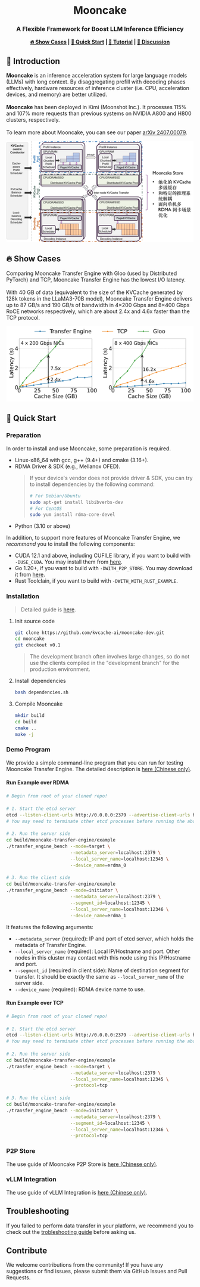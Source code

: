 <div align="center">
<h1>Mooncake</h1>
<h3>A Flexible Framework for Boost LLM Inference Efficiency</h3>
  <strong><a href="#show-cases">🔥 Show Cases</a> | <a href="#quick-start">🚀 Quick Start</a> | <a href="#tutorial">📃 Tutorial</a> | <a href="https://github.com/kvcache-ai/ktransformers/discussions">💬  Discussion </a> </strong>
</div>

<h2 id="intro">🎉 Introduction</h2>

**Mooncake** is an inference acceleration system for large language models (LLMs) with long context. By disaggregating prefill with decoding phases effectively, hardware resources of inference cluster (i.e. CPU, acceleration devices, and memory) are better utilized. 
<br/><br/>
**Mooncake** has been deployed in Kimi (Moonshot Inc.). It processes 115% and 107% more requests than previous systems on NVIDIA A800 and H800 clusters, respectively.
<br/><br/>
To learn more about Mooncake, you can see our paper [arXiv 2407.00079](https://arxiv.org/abs/2407.00079).

![mooncake.png](doc/assets/mooncake.png)

<h2 id="show-cases">🔥 Show Cases</h2>
Comparing Mooncake Transfer Engine with Gloo (used by Distributed PyTorch) and TCP, Mooncake Transfer Engine has the lowest I/O latency.
<br/><br/>
With 40 GB of data (equivalent to the size of the KVCache generated by 128k tokens in the LLaMA3-70B model), Mooncake Transfer Engine delivers up to 87 GB/s and 190 GB/s of bandwidth in 4×200 Gbps and 8×400 Gbps RoCE networks respectively, which are about 2.4x and 4.6x faster than the TCP protocol.

![transfer-engine-performance.png](doc/assets/transfer-engine-performance.png)

<h2 id="quick-start">🚀 Quick Start</h2>

### Preparation
In order to install and use Mooncake, some preparation is required.
- Linux-x86_64 with gcc, g++ (9.4+) and cmake (3.16+).
- RDMA Driver & SDK (e.g., Mellanox OFED).
  > If your device's vendor does not provide driver & SDK, you can try to install dependencies by the following command: 
  > ```bash
  > # For Debian/Ubuntu
  > sudo apt-get install libibverbs-dev
  > # For CentOS
  > sudo yum install rdma-core-devel
  > ```
- Python (3.10 or above)

In addition, to support more features of Mooncake Transfer Engine, we *recommand* you to install the following components:

- CUDA 12.1 and above, including CUFILE library, if you want to build with `-DUSE_CUDA`. You may install them from [here](https://developer.nvidia.com/cuda-downloads). 
- Go 1.20+, if you want to build with `-DWITH_P2P_STORE`. You may download it from [here](https://go.dev/dl/).
- Rust Toolclain, if you want to build with `-DWITH_WITH_RUST_EXAMPLE`.

### Installation
> Detailed guide is [here](doc/en/build.md).
1. Init source code
   ```bash
   git clone https://github.com/kvcache-ai/mooncake-dev.git
   cd mooncake
   git checkout v0.1
   ```

   > The development branch often involves large changes, so do not use the clients compiled in the "development branch" for the production environment.

2. Install dependencies
   ```bash
   bash dependencies.sh
   ```

3. Compile Mooncake
   ```bash
   mkdir build
   cd build
   cmake ..
   make -j
   ```

### Demo Program
We provide a simple command-line program that you can run for testing Mooncake Transfer Engine. The detailed description is [here (Chinese only)](doc/zh/run-examples.md).

#### Run Example over RDMA
```bash
# Begin from root of your cloned repo!

# 1. Start the etcd server
etcd --listen-client-urls http://0.0.0.0:2379 --advertise-client-urls http://localhost:2379
# You may need to terminate other etcd processes before running the above command

# 2. Run the server side
cd build/mooncake-transfer-engine/example
./transfer_engine_bench --mode=target \
                        --metadata_server=localhost:2379 \
                        --local_server_name=localhost:12345 \
                        --device_name=erdma_0

# 3. Run the client side
cd build/mooncake-transfer-engine/example
./transfer_engine_bench --mode=initiator \
                        --metadata_server=localhost:2379 \
                        --segment_id=localhost:12345 \
                        --local_server_name=localhost:12346 \
                        --device_name=erdma_1
```
It features the following arguments:
- `--metadata_server` (required): IP and port of etcd server, which holds the metadata of Transfer Engine.
- `--local_server_name` (required): Local IP/Hostname and port. Other nodes in this cluster may contact with this node using this IP/Hostname and port.
- `--segment_id` (required in client side): Name of destination segment for transfer. It should be exactly the same as `--local_server_name` of the server side.
- `--device_name` (required): RDMA device name to use.

#### Run Example over TCP
```bash
# Begin from root of your cloned repo!

# 1. Start the etcd server
etcd --listen-client-urls http://0.0.0.0:2379 --advertise-client-urls http://localhost:2379
# You may need to terminate other etcd processes before running the above command

# 2. Run the server side
cd build/mooncake-transfer-engine/example
./transfer_engine_bench --mode=target \
                        --metadata_server=localhost:2379 \
                        --local_server_name=localhost:12345 \
                        --protocol=tcp

# 3. Run the client side
cd build/mooncake-transfer-engine/example
./transfer_engine_bench --mode=initiator \
                        --metadata_server=localhost:2379 \
                        --segment_id=localhost:12345 \
                        --local_server_name=localhost:12346 \
                        --protocol=tcp
```

### P2P Store
The use guide of Mooncake P2P Store is [here (Chinese only)](doc/zh/run-examples.md).

### vLLM Integration
The use guide of vLLM Integration is [here (Chinese only)](doc/zh/run-examples.md).

## Troubleshooting 
If you failed to perform data transfer in your platform, we recommend you to check out the [trobleshooting guide](doc/zh/troubleshooting.md) before asking us.

## Contribute
We welcome contributions from the community! If you have any suggestions or find issues, please submit them via GitHub Issues and Pull Requests.

